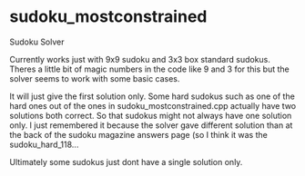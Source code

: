 # sudoku_mostconstrained

Sudoku Solver

Currently works just with 9x9 sudoku and 3x3 box standard sudokus. Theres a little bit of magic numbers in the code like 9 and 3 for this
but the solver seems to work with some basic cases.

It will just give the first solution only. Some hard sudokus such as one of the hard ones out of the ones in sudoku_mostconstrained.cpp
actually have two solutions both correct. So that sudokus might not always have one solution only. I just remembered it because the solver
gave different solution than at the back of the sudoku magazine answers page (so I think it was the sudoku_hard_118...

Ultimately some sudokus just dont have a single solution only.

